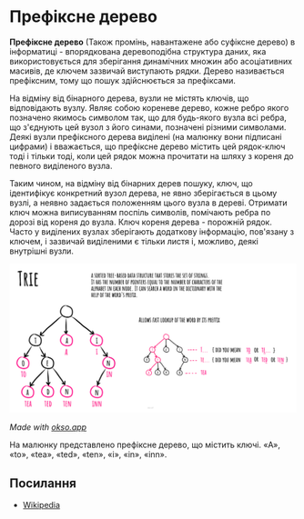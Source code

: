 # Префіксне дерево

**Префіксне дерево** (Також промінь, навантажене або суфіксне дерево) в інформатиці - впорядкована деревоподібна
структура даних, яка використовується для зберігання динамічних множин або асоціативних масивів, де
ключем зазвичай виступають рядки. Дерево називається префіксним, тому що пошук здійснюється за префіксами.

На відміну від бінарного дерева, вузли не містять ключів, що відповідають вузлу. Являє собою кореневе дерево, кожне
ребро якого позначено якимось символом так, що для будь-якого вузла всі ребра, що з'єднують цей вузол з його синами,
позначені різними символами. Деякі вузли префіксного дерева виділені (на малюнку вони підписані цифрами) і вважається,
що префіксне дерево містить цей рядок-ключ тоді і тільки тоді, коли цей рядок можна прочитати на шляху з
кореня до певного виділеного вузла.

Таким чином, на відміну від бінарних дерев пошуку, ключ, що ідентифікує конкретний вузол дерева, не явно зберігається в
цьому вузлі, а неявно задається положенням цього вузла в дереві. Отримати ключ можна виписуванням поспіль символів,
помічають ребра по дорозі від кореня до вузла. Ключ кореня дерева - порожній рядок. Часто у виділених вузлах зберігають
додаткову інформацію, пов'язану з ключем, і зазвичай виділеними є тільки листя і, можливо, деякі
внутрішні вузли.

![Префіксне дерево](./images/trie.jpg)

_Made with [okso.app](https://okso.app)_

На малюнку представлено префіксне дерево, що містить ключі. «A», «to», «tea», «ted», «ten», «i», «in», «inn».

## Посилання

- [Wikipedia](https://uk.wikipedia.org/wiki/%D0%9F%D1%80%D0%B5%D1%84%D1%96%D0%BA%D1%81%D0%BD%D0%B5_%D0%B4%D0%B5%D1%80%D0%B5%D0%B2%D0%BE)
